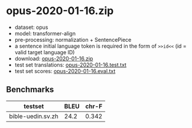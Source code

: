 # opus-2020-01-16.zip

* dataset: opus
* model: transformer-align
* pre-processing: normalization + SentencePiece
* a sentence initial language token is required in the form of `>>id<<` (id = valid target language ID)
* download: [opus-2020-01-16.zip](https://object.pouta.csc.fi/OPUS-MT-models/sv-cmn+cn+yue+ze_zh+zh_cn+zh_CN+zh_HK+zh_tw+zh_TW+zh_yue+zhs+zht+zh/opus-2020-01-16.zip)
* test set translations: [opus-2020-01-16.test.txt](https://object.pouta.csc.fi/OPUS-MT-models/sv-cmn+cn+yue+ze_zh+zh_cn+zh_CN+zh_HK+zh_tw+zh_TW+zh_yue+zhs+zht+zh/opus-2020-01-16.test.txt)
* test set scores: [opus-2020-01-16.eval.txt](https://object.pouta.csc.fi/OPUS-MT-models/sv-cmn+cn+yue+ze_zh+zh_cn+zh_CN+zh_HK+zh_tw+zh_TW+zh_yue+zhs+zht+zh/opus-2020-01-16.eval.txt)

## Benchmarks

| testset               | BLEU  | chr-F |
|-----------------------|-------|-------|
| bible-uedin.sv.zh 	| 24.2 	| 0.342 |

